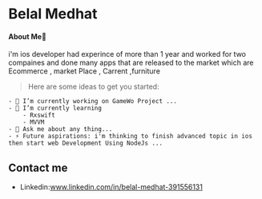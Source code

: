 # Belal Medhat
#### About Me📱
i'm ios developer had experince of more than  1 year and worked for two compaines and done many apps that are released to the market which are Ecommerce , market Place , Carrent ,furniture 

> Here are some ideas to get you started:
```
- 🔭 I’m currently working on GameWo Project ...
- 🌱 I’m currently learning 
    - Rxswift 
    - MVVM 
- 💬 Ask me about any thing...
- ⚡ Future aspirations: i'm thinking to finish advanced topic in ios then start web Development Using NodeJs ...
```
## Contact me
- Linkedin:www.linkedin.com/in/belal-medhat-391556131
